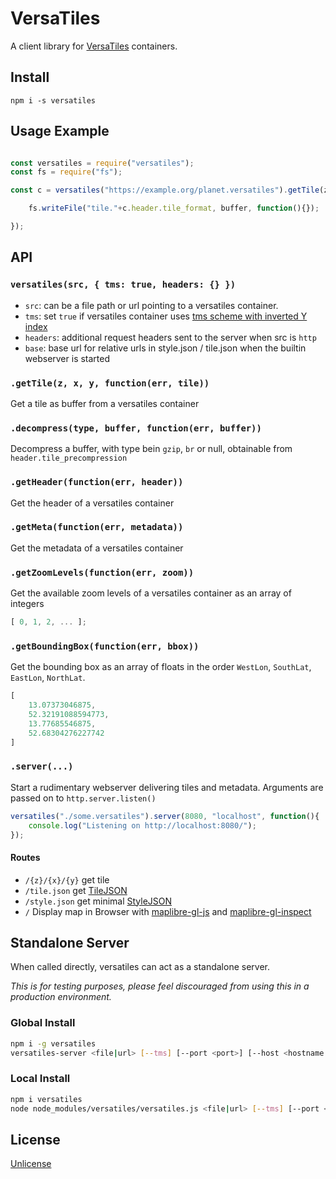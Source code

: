 # VersaTiles

A client library for [VersaTiles](https://github.com/versatiles-org/versatiles-spec) containers.

## Install

`npm i -s versatiles`

## Usage Example

``` js

const versatiles = require("versatiles");
const fs = require("fs");

const c = versatiles("https://example.org/planet.versatiles").getTile(z,x,y, function(err, buffer){

	fs.writeFile("tile."+c.header.tile_format, buffer, function(){});

});

```

## API

### `versatiles(src, { tms: true, headers: {} })`

* `src`: can be a file path or url pointing to a versatiles container.
* `tms`: set `true` if versatiles container uses [tms scheme with inverted Y index](https://gist.github.com/tmcw/4954720)
* `headers`: additional request headers sent to the server when src is `http`
* `base`: base url for relative urls in style.json / tile.json when the builtin webserver is started

### `.getTile(z, x, y, function(err, tile))`

Get a tile as buffer from a versatiles container

### `.decompress(type, buffer, function(err, buffer))`

Decompress a buffer, with type bein `gzip`, `br` or null, obtainable from `header.tile_precompression`

### `.getHeader(function(err, header))`

Get the header of a versatiles container

### `.getMeta(function(err, metadata))`

Get the metadata of a versatiles container

### `.getZoomLevels(function(err, zoom))`

Get the available zoom levels of a versatiles container as an array of integers

``` js
[ 0, 1, 2, ... ];
```

### `.getBoundingBox(function(err, bbox))`

Get the bounding box as an array of floats in the order `WestLon`, `SouthLat`, `EastLon`, `NorthLat`.

``` js
[
	13.07373046875,
	52.32191088594773,
	13.77685546875,
	52.68304276227742
]
```

### `.server(...)`

Start a rudimentary webserver delivering tiles and metadata. Arguments are passed on to `http.server.listen()`

``` js
versatiles("./some.versatiles").server(8080, "localhost", function(){
	console.log("Listening on http://localhost:8080/");
});
```

#### Routes

* `/{z}/{x}/{y}` get tile
* `/tile.json` get [TileJSON](https://github.com/mapbox/tilejson-spec)
* `/style.json` get minimal [StyleJSON](https://docs.mapbox.com/mapbox-gl-js/style-spec/)
* `/` Display map in Browser with [maplibre-gl-js](https://github.com/maplibre/maplibre-gl-js) and [maplibre-gl-inspect](https://github.com/acalcutt/maplibre-gl-inspect)

## Standalone Server

When called directly, versatiles can act as a standalone server.

*This is for testing purposes, please feel discouraged from using this in a production environment.*

### Global Install

``` sh
npm i -g versatiles
versatiles-server <file|url> [--tms] [--port <port>] [--host <hostname|ip>] [--base https://example.org] [--header-<header-key> <header-value>]
```

### Local Install

``` sh
npm i versatiles
node node_modules/versatiles/versatiles.js <file|url> [--tms] [--port <port>] [--host <hostname|ip>] [--base https://example.org] [--header-<header-key> <header-value>]
```

## License

[Unlicense](./LICENSE.md)
